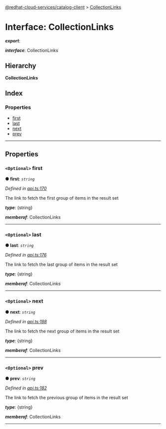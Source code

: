 [@redhat-cloud-services/catalog-client](../README.md) > [CollectionLinks](../interfaces/collectionlinks.md)

# Interface: CollectionLinks

*__export__*: 

*__interface__*: CollectionLinks

## Hierarchy

**CollectionLinks**

## Index

### Properties

* [first](collectionlinks.md#first)
* [last](collectionlinks.md#last)
* [next](collectionlinks.md#next)
* [prev](collectionlinks.md#prev)

---

## Properties

<a id="first"></a>

### `<Optional>` first

**● first**: *`string`*

*Defined in [api.ts:170](https://github.com/RedHatInsights/javascript-clients/blob/master/packages/catalog/api.ts#L170)*

The link to fetch the first group of items in the result set

*__type__*: {string}

*__memberof__*: CollectionLinks

___
<a id="last"></a>

### `<Optional>` last

**● last**: *`string`*

*Defined in [api.ts:176](https://github.com/RedHatInsights/javascript-clients/blob/master/packages/catalog/api.ts#L176)*

The link to fetch the last group of items in the result set

*__type__*: {string}

*__memberof__*: CollectionLinks

___
<a id="next"></a>

### `<Optional>` next

**● next**: *`string`*

*Defined in [api.ts:188](https://github.com/RedHatInsights/javascript-clients/blob/master/packages/catalog/api.ts#L188)*

The link to fetch the next group of items in the result set

*__type__*: {string}

*__memberof__*: CollectionLinks

___
<a id="prev"></a>

### `<Optional>` prev

**● prev**: *`string`*

*Defined in [api.ts:182](https://github.com/RedHatInsights/javascript-clients/blob/master/packages/catalog/api.ts#L182)*

The link to fetch the previous group of items in the result set

*__type__*: {string}

*__memberof__*: CollectionLinks

___

